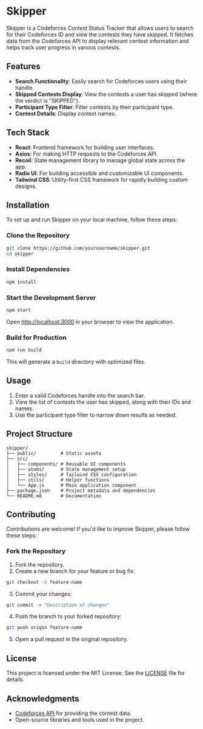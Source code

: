 # Skipper

Skipper is a Codeforces Contest Status Tracker that allows users to search for their Codeforces ID and view the contests they have skipped. It fetches data from the Codeforces API to display relevant contest information and helps track user progress in various contests.

## Features

- **Search Functionality**: Easily search for Codeforces users using their handle.
- **Skipped Contests Display**: View the contests a user has skipped (where the verdict is "SKIPPED").
- **Participant Type Filter**: Filter contests by their participant type.
- **Contest Details**: Display contest names.

## Tech Stack

- **React**: Frontend framework for building user interfaces.
- **Axios**: For making HTTP requests to the Codeforces API.
- **Recoil**: State management library to manage global state across the app.
- **Radix UI**: For building accessible and customizable UI components.
- **Tailwind CSS**: Utility-first CSS framework for rapidly building custom designs.

## Installation

To set up and run Skipper on your local machine, follow these steps:

### Clone the Repository

```bash
git clone https://github.com/yourusername/skipper.git
cd skipper
```

### Install Dependencies

```bash
npm install
```

### Start the Development Server

```bash
npm start
```

Open [http://localhost:3000](http://localhost:3000) in your browser to view the application.

### Build for Production

```bash
npm run build
```

This will generate a `build` directory with optimized files.

## Usage

1. Enter a valid Codeforces handle into the search bar.
2. View the list of contests the user has skipped, along with their IDs and names.
3. Use the participant type filter to narrow down results as needed.

## Project Structure

```plaintext
skipper/
├── public/         # Static assets
├── src/
│   ├── components/ # Reusable UI components
│   ├── atoms/      # State management setup
│   ├── styles/     # Tailwind CSS configuration
│   ├── utils/      # Helper functions
│   └── App.js      # Main application component
├── package.json    # Project metadata and dependencies
└── README.md       # Documentation
```

## Contributing

Contributions are welcome! If you'd like to improve Skipper, please follow these steps:

### Fork the Repository

1. Fork the repository.
2. Create a new branch for your feature or bug fix:

```bash
git checkout -b feature-name
```

3. Commit your changes:

```bash
git commit -m "Description of changes"
```

4. Push the branch to your forked repository:

```bash
git push origin feature-name
```

5. Open a pull request in the original repository.

## License

This project is licensed under the MIT License. See the [LICENSE](LICENSE) file for details.

## Acknowledgments

- [Codeforces API](https://codeforces.com/api) for providing the contest data.
- Open-source libraries and tools used in the project.

